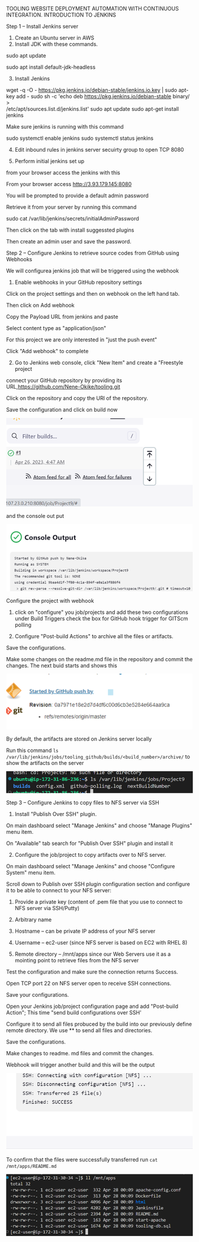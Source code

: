 TOOLING WEBSITE DEPLOYMENT AUTOMATION WITH CONTINUOUS INTEGRATION. INTRODUCTION TO JENKINS

Step 1 – Install Jenkins server

1. Create an Ubuntu server in AWS
2.  Install JDK with these commands.


sudo apt update

sudo apt install default-jdk-headless

3. Install Jenkins

wget -q -O - https://pkg.jenkins.io/debian-stable/jenkins.io.key | sudo apt-key add -
sudo sh -c 'echo deb https://pkg.jenkins.io/debian-stable binary/ > \
    /etc/apt/sources.list.d/jenkins.list'
sudo apt update
sudo apt-get install jenkins

Make sure jenkins is running with this command

sudo systemctl enable jenkins
sudo systemctl status jenkins

4. Edit inbound rules in jenkins server secuirty group to open TCP 8080

5. Perform initial jenkins set up

from your browser access the jenkins with this

From your browser access http://3.93.179.145:8080

You will be prompted to provide a default admin password

Retrieve it from your server by running this command

sudo cat /var/lib/jenkins/secrets/initialAdminPassword

Then click on the tab with install suggessted plugins

Then create an admin user and save the password.


Step 2 – Configure Jenkins to retrieve source codes from GitHub using Webhooks

We will configurea jenkins job that will be triggered using the webhook

1. Enable webhooks in your GitHub repository settings

Click on the project settings and then on webhook on the left hand tab.

Then click on Add webhook

Copy the Payload URL from jenkins and paste

Select content type as "application/json"

For this project we are only interested in "just the push event"

Click "Add webhook" to complete


2. Go to Jenkins web console, click "New Item" and create a "Freestyle project


 connect your GitHub repository by  providing its URL,https://github.com/Nene-Okike/tooling.git

  Click on the repository and copy the URl of the repository.

 Save the configuration and click on build now

 ![build1](build1.png)


 and the console out put

 ![consoleouput](consoleoutput.png)


Configure the project with webhook
1. click on "configure" you job/projects and add these two configurations
under Build Triggers check the box for GitHub hook trigger for GITScm polling

2. Configure "Post-build Actions" to archive all the files or artifacts.

Save the configurations.

Make some changes on the readme.md file in the repository and commit the changes. 
The next buid starts and shows this

![build2](gitpush.png)

By default, the artifacts are stored on Jenkins server locally

Run this command `ls /var/lib/jenkins/jobs/tooling_github/builds/<build_number>/archive/`
to show the artifacts on the server

![artifacts](artifacts.png)


Step 3 – Configure Jenkins to copy files to NFS server via SSH

1. Install "Publish Over SSH" plugin.

On main dashboard select "Manage Jenkins" and choose "Manage Plugins" menu item.

On "Available" tab search for "Publish Over SSH" plugin and install it

2. Configure the job/project to copy artifacts over to NFS server.

On main dashboard select "Manage Jenkins" and choose "Configure System" menu item.

Scroll down to Publish over SSH plugin configuration section and configure it to be able to connect to your NFS server:

1. Provide a private key (content of .pem file that you use to connect to NFS server via SSH/Putty)

2. Arbitrary name

3. Hostname – can be private IP address of your NFS server

4. Username – ec2-user (since NFS server is based on EC2 with RHEL 8)

5. Remote directory – /mnt/apps since our Web Servers use it as a mointing point to retrieve files from the NFS server

Test the configuration and make sure the connection returns Success. 

Open TCP port 22 on NFS server open to receive SSH connections.

Save your configurations.

 Open your Jenkins job/project configuration page and add "Post-build Action"; This time "send build configurations over SSH'

 Configure it to send all files probuced by the build into our previously define remote directory.  We use ** to send all files and directories.

 Save the configurations.

 Make changes to readme. md files and commit the changes.

 Webhook will trigger another build and this will be the output

 ![build3](build3.png)

 To confirm that the files were successfully transferred run `cat /mnt/apps/README.md`

 ![mntapps](mntapps.png)

